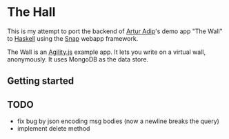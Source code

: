 # The Hall

This is my attempt to port the backend of [Artur Adip](http://github.com/arturadip)'s demo app "The Wall" to [Haskell](http://haskell.org) using the [Snap](http://snapframework.com) webapp framework.

The Wall is an [Agility.js](http://agilityjs.com) example app.  It lets you write on a virtual wall, anonymously. It uses MongoDB as the data store.

## Getting started




## TODO

 * fix bug by json encoding msg bodies (now a newline breaks the query)
 * implement delete method
